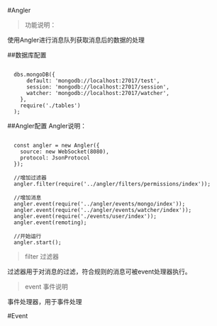 #Angler

> 功能说明：

使用Angler进行消息队列获取消息后的数据的处理


##数据库配置
<pre><code>
  dbs.mongoDB({
      default: 'mongodb://localhost:27017/test',
      session: 'mongodb://localhost:27017/session',
      watcher: 'mongodb://localhost:27017/watcher',
    },
    require('./tables')
  );
</code></pre>
##Angler配置
Angler说明：

<pre><code>
  const angler = new Angler({
    source: new WebSocket(8080),
    protocol: JsonProtocol
  });

  //增加过滤器
  angler.filter(require('../angler/filters/permissions/index'));

  //增加消息
  angler.event(require('../angler/events/mongo/index'));
  angler.event(require('../angler/events/watcher/index'));
  angler.event(require('./events/user/index'));
  angler.event(remoting);

  //开始运行
  angler.start();
</code></pre>

> filter 过滤器

过滤器用于对消息的过滤，符合规则的消息可被event处理器执行。

> event 事件说明

事件处理器，用于事件处理

#Event
